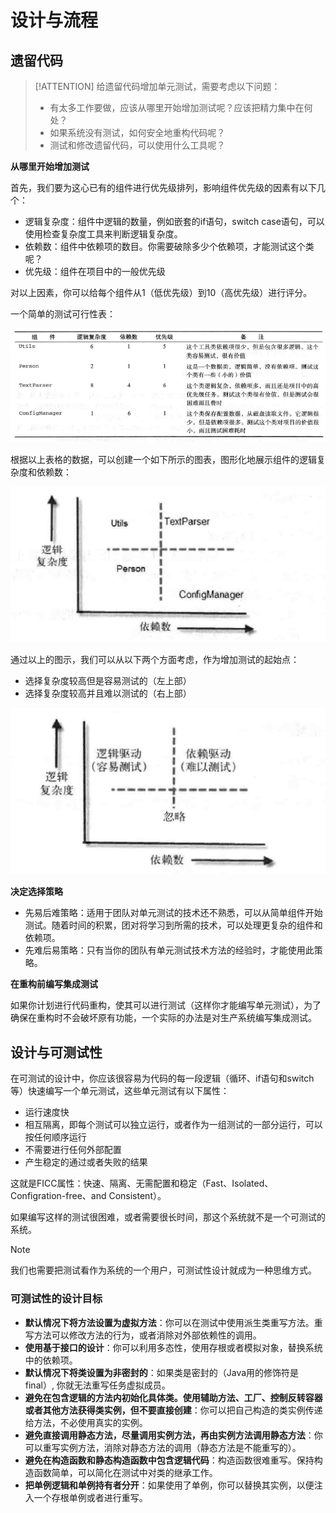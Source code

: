 
# 设计与流程

## 遗留代码

> [!ATTENTION]
> 给遗留代码增加单元测试，需要考虑以下问题：
> - 有太多工作要做，应该从哪里开始增加测试呢？应该把精力集中在何处？
> - 如果系统没有测试，如何安全地重构代码呢？
> - 测试和修改遗留代码，可以使用什么工具呢？

**从哪里开始增加测试**

首先，我们要为这心已有的组件进行优先级排列，影响组件优先级的因素有以下几个：
- 逻辑复杂度：组件中逻辑的数量，例如嵌套的if语句，switch case语句，可以使用检查复杂度工具来判断逻辑复杂度。
- 依赖数：组件中依赖项的数目。你需要破除多少个依赖项，才能测试这个类呢？
- 优先级：组件在项目中的一般优先级

对以上因素，你可以给每个组件从1（低优先级）到10（高优先级）进行评分。

一个简单的测试可行性表：

![img.png](../img/简单测试可行性表.png)

根据以上表格的数据，可以创建一个如下所示的图表，图形化地展示组件的逻辑复杂度和依赖数：

![img.png](../img/组件的逻辑复杂度和依赖数.png)

通过以上的图示，我们可以从以下两个方面考虑，作为增加测试的起始点：
- 选择复杂度较高但是容易测试的（左上部）
- 选择复杂度较高并且难以测试的（右上部）

![img.png](../img/逻辑复杂读和依赖数映射到测试.png)

**决定选择策略**

- 先易后难策略：适用于团队对单元测试的技术还不熟悉，可以从简单组件开始测试。随着时间的积累，团对将学习到所需的技术，可以处理更复杂的组件和依赖项。
- 先难后易策略：只有当你的团队有单元测试技术方法的经验时，才能使用此策略。

**在重构前编写集成测试**

如果你计划进行代码重构，使其可以进行测试（这样你才能编写单元测试），为了确保在重构时不会破坏原有功能，一个实际的办法是对生产系统编写集成测试。

## 设计与可测试性

在可测试的设计中，你应该很容易为代码的每一段逻辑（循环、if语句和switch等）快速编写一个单元测试，这些单元测试有以下属性：
- 运行速度快
- 相互隔离，即每个测试可以独立运行，或者作为一组测试的一部分运行，可以按任何顺序运行
- 不需要进行任何外部配置
- 产生稳定的通过或者失败的结果

这就是FICC属性：快速、隔离、无需配置和稳定（Fast、Isolated、Configration-free、and Consistent）。

如果编写这样的测试很困难，或者需要很长时间，那这个系统就不是一个可测试的系统。

> [!NOTE]
> 我们也需要把测试看作为系统的一个用户，可测试性设计就成为一种思维方式。

### 可测试性的设计目标

- **默认情况下将方法设置为虚拟方法**：你可以在测试中使用派生类重写方法。重写方法可以修改方法的行为，或者消除对外部依赖性的调用。
- **使用基于接口的设计**：你可以利用多态性，使用存根或者模拟对象，替换系统中的依赖项。
- **默认情况下将类设置为非密封的**：如果类是密封的（Java用的修饰符是final）, 你就无法重写任务虚拟成员。
- **避免在包含逻辑的方法内初始化具体类。使用辅助方法、工厂、控制反转容器或者其他方法获得类实例，但不要直接创建**：你可以把自己构造的类实例传递给方法，不必使用真实的实例。
- **避免直接调用静态方法，尽量调用实例方法，再由实例方法调用静态方法**：你可以重写实例方法，消除对静态方法的调用（静态方法是不能重写的）。
- **避免在构造函数和静态构造函数中包含逻辑代码**：构造函数很难重写。保持构造函数简单，可以简化在测试中对类的继承工作。
- **把单例逻辑和单例持有者分开**：如果使用了单例，你可以替换其实例，以便注入一个存根单例或者进行重写。